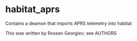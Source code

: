 habitat_aprs
============

Contains a deamon that imports APRS telemetry into habitat

This was written by Rossen Georgiev; see AUTHORS
